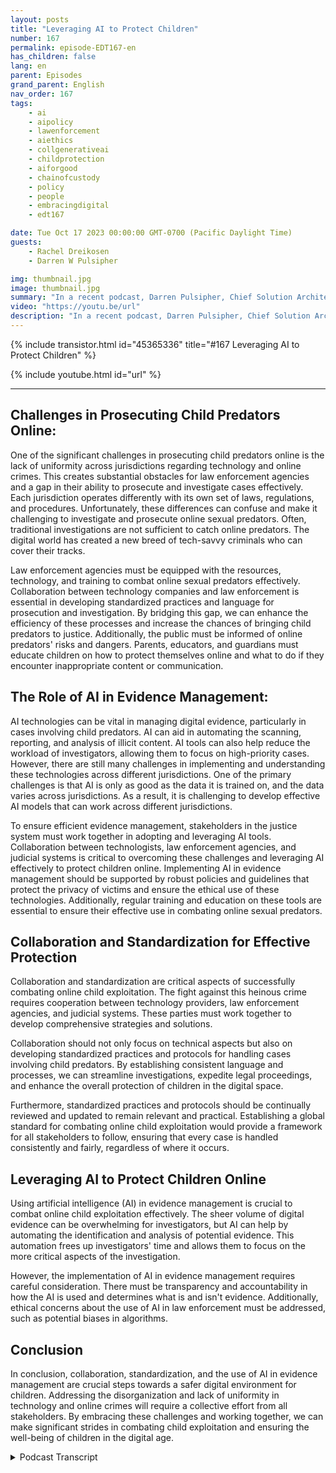 ```yaml
---
layout: posts
title: "Leveraging AI to Protect Children"
number: 167
permalink: episode-EDT167-en
has_children: false
lang: en
parent: Episodes
grand_parent: English
nav_order: 167
tags:
    - ai
    - aipolicy
    - lawenforcement
    - aiethics
    - collgenerativeai
    - childprotection
    - aiforgood
    - chainofcustody
    - policy
    - people
    - embracingdigital
    - edt167

date: Tue Oct 17 2023 00:00:00 GMT-0700 (Pacific Daylight Time)
guests:
    - Rachel Dreikosen
    - Darren W Pulsipher

img: thumbnail.jpg
image: thumbnail.jpg
summary: "In a recent podcast, Darren Pulsipher, Chief Solution Architect of Public Sector at Intel, welcomed Rachel Driekosen, a Technical Director at Intel, to discuss the use of AI in protecting children online. The episode addresses challenges in prosecuting and discovering child predators, the role of AI in evidence management, and the importance of collaboration and standardized practices."
video: "https://youtu.be/url"
description: "In a recent podcast, Darren Pulsipher, Chief Solution Architect of Public Sector at Intel, welcomed Rachel Driekosen, a Technical Director at Intel, to discuss the use of AI in protecting children online. The episode addresses challenges in prosecuting and discovering child predators, the role of AI in evidence management, and the importance of collaboration and standardized practices."
---
```


<div>
{% include transistor.html id="45365336" title="#167 Leveraging AI to Protect Children" %}

{% include youtube.html id="url" %}
</div>

---

## Challenges in Prosecuting Child Predators Online:

One of the significant challenges in prosecuting child predators online is the lack of uniformity across jurisdictions regarding technology and online crimes. This creates substantial obstacles for law enforcement agencies and a gap in their ability to prosecute and investigate cases effectively. Each jurisdiction operates differently with its own set of laws, regulations, and procedures. Unfortunately, these differences can confuse and make it challenging to investigate and prosecute online sexual predators. Often, traditional investigations are not sufficient to catch online predators. The digital world has created a new breed of tech-savvy criminals who can cover their tracks.

Law enforcement agencies must be equipped with the resources, technology, and training to combat online sexual predators effectively. Collaboration between technology companies and law enforcement is essential in developing standardized practices and language for prosecution and investigation. By bridging this gap, we can enhance the efficiency of these processes and increase the chances of bringing child predators to justice. Additionally, the public must be informed of online predators' risks and dangers. Parents, educators, and guardians must educate children on how to protect themselves online and what to do if they encounter inappropriate content or communication.

## The Role of AI in Evidence Management:

AI technologies can be vital in managing digital evidence, particularly in cases involving child predators. AI can aid in automating the scanning, reporting, and analysis of illicit content. AI tools can also help reduce the workload of investigators, allowing them to focus on high-priority cases. However, there are still many challenges in implementing and understanding these technologies across different jurisdictions. One of the primary challenges is that AI is only as good as the data it is trained on, and the data varies across jurisdictions. As a result, it is challenging to develop effective AI models that can work across different jurisdictions.

To ensure efficient evidence management, stakeholders in the justice system must work together in adopting and leveraging AI tools. Collaboration between technologists, law enforcement agencies, and judicial systems is critical to overcoming these challenges and leveraging AI effectively to protect children online. Implementing AI in evidence management should be supported by robust policies and guidelines that protect the privacy of victims and ensure the ethical use of these technologies. Additionally, regular training and education on these tools are essential to ensure their effective use in combating online sexual predators.

## Collaboration and Standardization for Effective Protection

Collaboration and standardization are critical aspects of successfully combating online child exploitation. The fight against this heinous crime requires cooperation between technology providers, law enforcement agencies, and judicial systems. These parties must work together to develop comprehensive strategies and solutions.

Collaboration should not only focus on technical aspects but also on developing standardized practices and protocols for handling cases involving child predators. By establishing consistent language and processes, we can streamline investigations, expedite legal proceedings, and enhance the overall protection of children in the digital space.

Furthermore, standardized practices and protocols should be continually reviewed and updated to remain relevant and practical. Establishing a global standard for combating online child exploitation would provide a framework for all stakeholders to follow, ensuring that every case is handled consistently and fairly, regardless of where it occurs.

## Leveraging AI to Protect Children Online

Using artificial intelligence (AI) in evidence management is crucial to combat online child exploitation effectively. The sheer volume of digital evidence can be overwhelming for investigators, but AI can help by automating the identification and analysis of potential evidence. This automation frees up investigators' time and allows them to focus on the more critical aspects of the investigation.

However, the implementation of AI in evidence management requires careful consideration. There must be transparency and accountability in how the AI is used and determines what is and isn't evidence. Additionally, ethical concerns about the use of AI in law enforcement must be addressed, such as potential biases in algorithms.

## Conclusion

In conclusion, collaboration, standardization, and the use of AI in evidence management are crucial steps towards a safer digital environment for children. Addressing the disorganization and lack of uniformity in technology and online crimes will require a collective effort from all stakeholders. By embracing these challenges and working together, we can make significant strides in combating child exploitation and ensuring the well-being of children in the digital age.



<details>
<summary> Podcast Transcript </summary>

<p></p>

</details>
